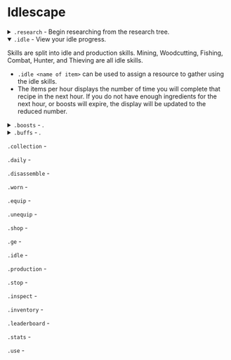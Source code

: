 # Idlescape

<details>
  <summary><code>.research</code> - Begin researching from the research tree.</summary>

The research tree is used to unlock new mechanics, skills, item recipes, and progress through the game. Use the arrow reactions to change your selection and the tick reaction to being researching the current selection or refresh the list.

* `Research time` indicates how long the research will take to complete.
* `Items Required` indicates the required items for the research. These items are taken from the inventory.
* `Research level requirements cannot be boosted for.
* Once started, the research cannot be cancelled.
* A list of researches can be found using `.inspect researches`
* To view the details of a specific research use `.inspect research <name of research>`
</details>

<details open>
  <summary><code>.idle</code> - View your idle progress.</summary>

Skills are split into idle and production skills. Mining, Woodcutting, Fishing, Combat, Hunter, and Thieving are all idle skills. 

* `.idle <name of item>` can be used to assign a resource to gather using the idle skills.
* The items per hour displays the number of time you will complete that recipe in the next hour. If you do not have enough ingredients for the next hour, or boosts will expire, the display will be updated to the reduced number.
</details>

<details>
  <summary><code>.boosts</code> - .</summary>

Drop down contents
</details>

<details>
  <summary><code>.buffs</code> - .</summary>

Drop down contents
</details> 

`.collection` - 

`.daily` - 

`.disassemble` - 

`.worn` - 

`.equip` - 

`.unequip` - 

`.shop` - 

`.ge` - 

`.idle` - 

`.production` - 

`.stop` - 

`.inspect` - 

`.inventory` - 

`.leaderboard` - 

`.stats` - 

`.use` - 
